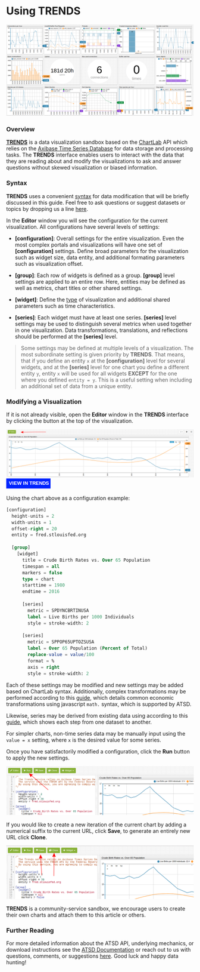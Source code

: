 # Using TRENDS

![](images/portal.png)

### Overview

[**TRENDS**](https://trends.axibase.com/) is a data visualization sandbox based on the [ChartLab](https://apps.axibase.com/) API which relies on the [Axibase Time Series Database](https://axibase.com) for data storage and processing tasks. The **TRENDS** interface enables users to interact with the data that they are reading about and modify the visualizations to ask and answer questions without skewed visualization or biased information.

### Syntax

**TRENDS** uses a convenient [syntax](https://axibase.com/products/axibase-time-series-database/visualization/widgets/) for data modification that will be briefly discussed in this guide. Feel free to ask questions or suggest datasets or topics by dropping us a line [here](mailto:hello@axibase.com).

In the **Editor** window you will see the configuration for the current visualization. All configurations have several levels of settings:

* **[configuration]**: Overall settings for the entire visualization. Even the most complex portals and visualizations will have one set of **[configuration]** settings. Define broad parameters for the visualization such as widget size, data entity, and additional formating parameters such as visualization offset.

* **[group]**: Each row of widgets is defined as a group. **[group]** level settings are applied to an entire row. Here, entities may be defined as well as metrics, chart titles or other shared settings.  

* **[widget]**: Define the [type](https://axibase.com/products/axibase-time-series-database/visualization/widgets/) of visualization and additional shared parameters such as time characteristics.

* **[series]**: Each widget must have at least one series. **[series]** level settings may be used to distinguish several metrics when used together in one visualization. Data transformations, translations, and reflections should be performed at the **[series]** level.

> Some settings may be defined at multiple levels of a visualization. The most subordinate setting is given priority by **TRENDS**. That means, that if you define an entity `x` at the **[configuration]** level for several widgets, and at the **[series]** level for one chart you define a different entity `y`, entity `x` will be used for all widgets **EXCEPT** for the one where you defined `entity = y`.  This is a useful setting when including an additional set of data from a unique entity.


### Modifying a Visualization

If it is not already visible, open the **Editor** window in the **TRENDS** interface by clicking the button at the top of the visualization.

![](images/editor-window.png)
[![](images/button-new.png)](https://trends.axibase.com/e91b896e#fullscreen)

Using the chart above as a configuration example:

```sql
[configuration]
  height-units = 2
  width-units = 1
  offset-right = 20
  entity = fred.stlouisfed.org
  
  [group]
    [widget]
      title = Crude Birth Rates vs. Over 65 Population
      timespan = all
      markers = false
      type = chart
      starttime = 1980
      endtime = 2016
        
      [series]
        metric = SPDYNCBRTINUSA
        label = Live Births per 1000 Individuals 
        style = stroke-width: 2
      
      [series]
        metric = SPPOP65UPTOZSUSA
        label = Over 65 Population (Percent of Total)
        replace-value = value/100
        format = %
        axis = right
        style = stroke-width: 2
```

Each of these settings may be modified and new settings may be added based on ChartLab syntax. Additionally, complex transformations may be performed according to this [guide](https://github.com/axibase/atsd-use-cases/tree/master/Solutions/calculated-values), which details common economic transformations using javascript `math.` syntax, which is supported by ATSD.

Likewise, series may be derived from existing data using according to this [guide](https://github.com/axibase/atsd-use-cases/tree/master/Support/Add-Calculated-Value), which shows each step from one dataset to another.

For simpler charts, non-time series data may be manually input using the `value = x` setting, where `x` is the desired value for some series.

Once you have satisfactorily modified a configuration, click the **Run** button to apply the new settings.

![](images/run-button.png)

If you would like to create a new iteration of the current chart by adding a numerical suffix to the current URL, click **Save**, to generate an entirely new URL click **Clone**. 

![](images/save-clone-button.png)

**TRENDS** is a community-service sandbox, we encourage users to create their own charts and attach them to this article or others.

### Further Reading 

For more detailed information about the ATSD API, underlying mechanics, or download instructions see the [ATSD Documentation](https://github.com/axibase/atsd) or reach out to us with questions, comments, or suggestions [here](mailto:hello@axibase.com). Good luck and happy data hunting!
